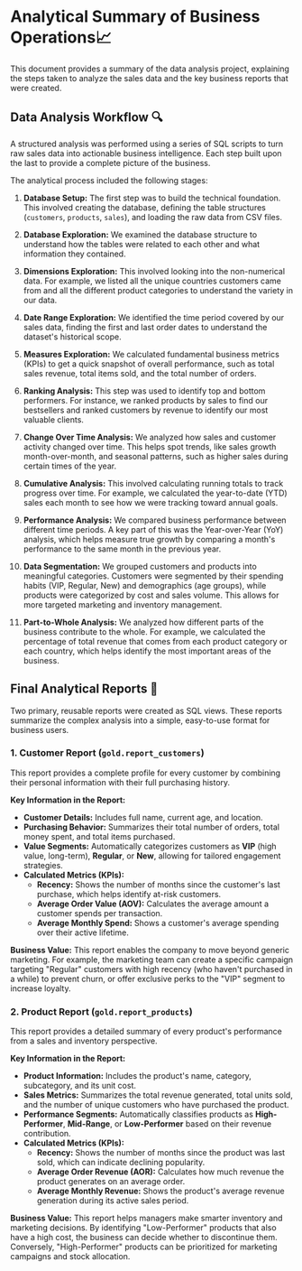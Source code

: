 # Analytical Summary of Business Operations📈

This document provides a summary of the data analysis project, explaining the steps taken to analyze the sales data and the key business reports that were created.

## Data Analysis Workflow 🔍
A structured analysis was performed using a series of SQL scripts to turn raw sales data into actionable business intelligence. Each step built upon the last to provide a complete picture of the business.

The analytical process included the following stages:

1.  **Database Setup:** The first step was to build the technical foundation. This involved creating the database, defining the table structures (`customers`, `products`, `sales`), and loading the raw data from CSV files.

2.  **Database Exploration:** We examined the database structure to understand how the tables were related to each other and what information they contained.

3.  **Dimensions Exploration:** This involved looking into the non-numerical data. For example, we listed all the unique countries customers came from and all the different product categories to understand the variety in our data.

4.  **Date Range Exploration:** We identified the time period covered by our sales data, finding the first and last order dates to understand the dataset's historical scope.

5.  **Measures Exploration:** We calculated fundamental business metrics (KPIs) to get a quick snapshot of overall performance, such as total sales revenue, total items sold, and the total number of orders.

6.  **Ranking Analysis:** This step was used to identify top and bottom performers. For instance, we ranked products by sales to find our bestsellers and ranked customers by revenue to identify our most valuable clients.

7.  **Change Over Time Analysis:** We analyzed how sales and customer activity changed over time. This helps spot trends, like sales growth month-over-month, and seasonal patterns, such as higher sales during certain times of the year.

8.  **Cumulative Analysis:** This involved calculating running totals to track progress over time. For example, we calculated the year-to-date (YTD) sales each month to see how we were tracking toward annual goals.

9.  **Performance Analysis:** We compared business performance between different time periods. A key part of this was the Year-over-Year (YoY) analysis, which helps measure true growth by comparing a month's performance to the same month in the previous year.

10. **Data Segmentation:** We grouped customers and products into meaningful categories. Customers were segmented by their spending habits (VIP, Regular, New) and demographics (age groups), while products were categorized by cost and sales volume. This allows for more targeted marketing and inventory management.

11. **Part-to-Whole Analysis:** We analyzed how different parts of the business contribute to the whole. For example, we calculated the percentage of total revenue that comes from each product category or each country, which helps identify the most important areas of the business.

## Final Analytical Reports 📝
Two primary, reusable reports were created as SQL views. These reports summarize the complex analysis into a simple, easy-to-use format for business users.

### 1. Customer Report (`gold.report_customers`)
This report provides a complete profile for every customer by combining their personal information with their full purchasing history.

**Key Information in the Report:**
* **Customer Details:** Includes full name, current age, and location.
* **Purchasing Behavior:** Summarizes their total number of orders, total money spent, and total items purchased.
* **Value Segments:** Automatically categorizes customers as **VIP** (high value, long-term), **Regular**, or **New**, allowing for tailored engagement strategies.
* **Calculated Metrics (KPIs):**
    * **Recency:** Shows the number of months since the customer's last purchase, which helps identify at-risk customers.
    * **Average Order Value (AOV):** Calculates the average amount a customer spends per transaction.
    * **Average Monthly Spend:** Shows a customer's average spending over their active lifetime.

**Business Value:** This report enables the company to move beyond generic marketing. For example, the marketing team can create a specific campaign targeting "Regular" customers with high recency (who haven't purchased in a while) to prevent churn, or offer exclusive perks to the "VIP" segment to increase loyalty.

### 2. Product Report (`gold.report_products`)
This report provides a detailed summary of every product's performance from a sales and inventory perspective.

**Key Information in the Report:**
* **Product Information:** Includes the product's name, category, subcategory, and its unit cost.
* **Sales Metrics:** Summarizes the total revenue generated, total units sold, and the number of unique customers who have purchased the product.
* **Performance Segments:** Automatically classifies products as **High-Performer**, **Mid-Range**, or **Low-Performer** based on their revenue contribution.
* **Calculated Metrics (KPIs):**
    * **Recency:** Shows the number of months since the product was last sold, which can indicate declining popularity.
    * **Average Order Revenue (AOR):** Calculates how much revenue the product generates on an average order.
    * **Average Monthly Revenue:** Shows the product's average revenue generation during its active sales period.

**Business Value:** This report helps managers make smarter inventory and marketing decisions. By identifying "Low-Performer" products that also have a high cost, the business can decide whether to discontinue them. Conversely, "High-Performer" products can be prioritized for marketing campaigns and stock allocation.
